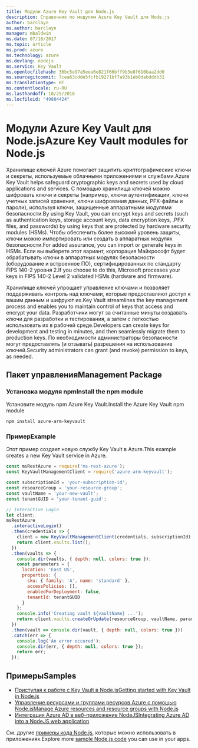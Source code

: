 ```yaml
---
title: Модули Azure Key Vault для Node.js
description: Справочник по модулям Azure Key Vault для Node.js
author: barclayn
ms.author: barclayn
manager: mbaldwin
ms.date: 07/18/2017
ms.topic: article
ms.prod: azure
ms.technology: azure
ms.devlang: nodejs
ms.service: Key Vault
ms.openlocfilehash: 36bc5e97a5eea6e821f66bff9b3e8f610baa2dd0
ms.sourcegitcommit: 7cea63cdde5fcfb19271bf7a93b1eb0dabdddb31
ms.translationtype: HT
ms.contentlocale: ru-RU
ms.lasthandoff: 10/25/2018
ms.locfileid: "49804424"
---
```

# <a name="azure-key-vault-modules-for-nodejs"></a><span data-ttu-id="0aeda-103">Модули Azure Key Vault для Node.js</span><span class="sxs-lookup"><span data-stu-id="0aeda-103">Azure Key Vault modules for Node.js</span></span>

<span data-ttu-id="0aeda-104">Хранилище ключей Azure помогает защитить криптографические ключи и секреты, используемые облачными приложениями и службами.</span><span class="sxs-lookup"><span data-stu-id="0aeda-104">Azure Key Vault helps safeguard cryptographic keys and secrets used by cloud applications and services.</span></span> <span data-ttu-id="0aeda-105">С помощью хранилища ключей можно шифровать ключи и секреты (например, ключи аутентификации, ключи учетных записей хранения, ключи шифрования данных, PFX-файлы и пароли), используя ключи, защищенные аппаратными модулями безопасности.</span><span class="sxs-lookup"><span data-stu-id="0aeda-105">By using Key Vault, you can encrypt keys and secrets (such as authentication keys, storage account keys, data encryption keys, .PFX files, and passwords) by using keys that are protected by hardware security modules (HSMs).</span></span> <span data-ttu-id="0aeda-106">Чтобы обеспечить более высокий уровень защиты, ключи можно импортировать или создать в аппаратных модулях безопасности.</span><span class="sxs-lookup"><span data-stu-id="0aeda-106">For added assurance, you can import or generate keys in HSMs.</span></span> <span data-ttu-id="0aeda-107">Если вы выберете этот вариант, корпорация Майкрософт будет обрабатывать ключи в аппаратных модулях безопасности (оборудование и встроенное ПО), сертифицированных по стандарту FIPS 140-2 уровня 2.</span><span class="sxs-lookup"><span data-stu-id="0aeda-107">If you choose to do this, Microsoft processes your keys in FIPS 140-2 Level 2 validated HSMs (hardware and firmware).</span></span>

<span data-ttu-id="0aeda-108">Хранилище ключей упрощает управление ключами и позволяет поддерживать контроль над ключами, которые предоставляют доступ к вашим данным и шифруют их.</span><span class="sxs-lookup"><span data-stu-id="0aeda-108">Key Vault streamlines the key management process and enables you to maintain control of keys that access and encrypt your data.</span></span> <span data-ttu-id="0aeda-109">Разработчики могут за считанные минуты создавать ключи для разработки и тестирования, а затем с легкостью использовать их в рабочей среде.</span><span class="sxs-lookup"><span data-stu-id="0aeda-109">Developers can create keys for development and testing in minutes, and then seamlessly migrate them to production keys.</span></span> <span data-ttu-id="0aeda-110">По необходимости администраторы безопасности могут предоставлять (и отзывать) разрешения на использование ключей.</span><span class="sxs-lookup"><span data-stu-id="0aeda-110">Security administrators can grant (and revoke) permission to keys, as needed.</span></span>

## <a name="management-package"></a><span data-ttu-id="0aeda-111">Пакет управления</span><span class="sxs-lookup"><span data-stu-id="0aeda-111">Management Package</span></span>

### <a name="install-the-npm-module"></a><span data-ttu-id="0aeda-112">Установка модуля npm</span><span class="sxs-lookup"><span data-stu-id="0aeda-112">Install the npm module</span></span> 

<span data-ttu-id="0aeda-113">Установите модуль npm Azure Key Vault.</span><span class="sxs-lookup"><span data-stu-id="0aeda-113">Install the Azure Key Vault npm module</span></span>

```bash
npm install azure-arm-keyvault
```

### <a name="example"></a><span data-ttu-id="0aeda-114">Пример</span><span class="sxs-lookup"><span data-stu-id="0aeda-114">Example</span></span>

<span data-ttu-id="0aeda-115">Этот пример создает новую службу Key Vault в Azure.</span><span class="sxs-lookup"><span data-stu-id="0aeda-115">This example creates a new Key Vault service in Azure.</span></span>

```javascript
const msRestAzure = require('ms-rest-azure');
const KeyVaultManagementClient = require('azure-arm-keyvault');

const subscriptionId = 'your-subscription-id';
const resourceGroup = 'your-resource-group';
const vaultName = 'your-new-vault';
const tenantGUID = 'your-tenant-guid';

// Interactive Login
let client;
msRestAzure
  .interactiveLogin()
  .then(credentials => {
    client = new KeyVaultManagementClient(credentials, subscriptionId);
    return client.vaults.list();
  })
  .then(vaults => {
    console.dir(vaults, { depth: null, colors: true });
    const parameters = {
      location: 'East US',
      properties: {
        sku: { family: 'A', name: 'standard' },
        accessPolicies: [],
        enabledForDeployment: false,
        tenantId: tenantGUID
      }
    };
    console.info('Creating vault ${vaultName} ...');
    return client.vaults.createOrUpdate(resourceGroup, vaultName, parameters);
  })
  .then(vault => console.dir(vault, { depth: null, colors: true }))
  .catch(err => {
    console.log('An error occured');
    console.dir(err, { depth: null, colors: true });
    return err;
  });
```

## <a name="samples"></a><span data-ttu-id="0aeda-116">Примеры</span><span class="sxs-lookup"><span data-stu-id="0aeda-116">Samples</span></span>

- [<span data-ttu-id="0aeda-117">Приступая к работе с Key Vault в Node.js</span><span class="sxs-lookup"><span data-stu-id="0aeda-117">Getting started with Key Vault in Node.js</span></span>](https://azure.microsoft.com/resources/samples/key-vault-node-getting-started/)
- [<span data-ttu-id="0aeda-118">Управление ресурсами и группами ресурсов Azure с помощью Node.js</span><span class="sxs-lookup"><span data-stu-id="0aeda-118">Manage Azure resources and resource groups with Node.js</span></span>](https://azure.microsoft.com/resources/samples/resource-manager-node-resources-and-groups/) 
- [<span data-ttu-id="0aeda-119">Интеграция Azure AD в веб-приложение NodeJS</span><span class="sxs-lookup"><span data-stu-id="0aeda-119">Integrating Azure AD into a NodeJS web application</span></span>](https://azure.microsoft.com/resources/samples/active-directory-node-webapp-openidconnect/) 

<span data-ttu-id="0aeda-120">См. другие [примеры кода Node.js](https://azure.microsoft.com/resources/samples/?platform=nodejs), которые можно использовать в приложениях.</span><span class="sxs-lookup"><span data-stu-id="0aeda-120">Explore more [sample Node.js code](https://azure.microsoft.com/resources/samples/?platform=nodejs) you can use in your apps.</span></span>
